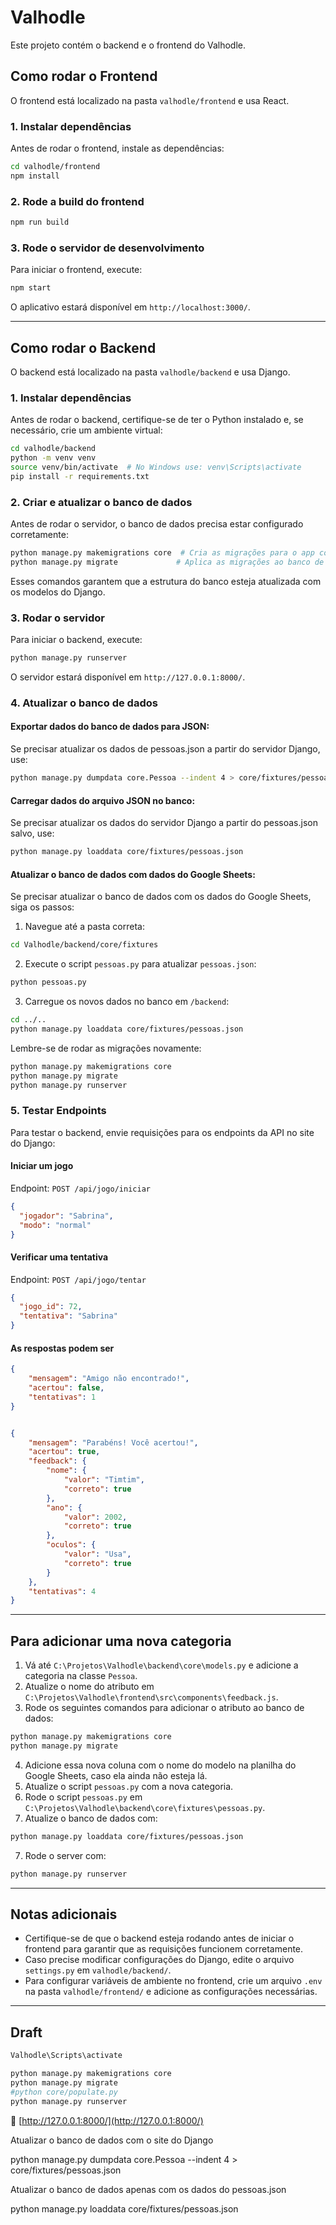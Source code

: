 # Valhodle

Este projeto contém o backend e o frontend do Valhodle.

## Como rodar o Frontend

O frontend está localizado na pasta `valhodle/frontend` e usa React.

### 1. Instalar dependências
Antes de rodar o frontend, instale as dependências:
```sh
cd valhodle/frontend
npm install
```
### 2. Rode a build do frontend
```sh
npm run build
```

### 3. Rode o servidor de desenvolvimento
Para iniciar o frontend, execute:
```sh
npm start
```
O aplicativo estará disponível em `http://localhost:3000/`.

---

## Como rodar o Backend

O backend está localizado na pasta `valhodle/backend` e usa Django.

### 1. Instalar dependências
Antes de rodar o backend, certifique-se de ter o Python instalado e, se necessário, crie um ambiente virtual:
```sh
cd valhodle/backend
python -m venv venv
source venv/bin/activate  # No Windows use: venv\Scripts\activate
pip install -r requirements.txt
```

### 2. Criar e atualizar o banco de dados
Antes de rodar o servidor, o banco de dados precisa estar configurado corretamente:
```sh
python manage.py makemigrations core  # Cria as migrações para o app core
python manage.py migrate             # Aplica as migrações ao banco de dados
```
Esses comandos garantem que a estrutura do banco esteja atualizada com os modelos do Django.

### 3. Rodar o servidor
Para iniciar o backend, execute:
```sh
python manage.py runserver
```
O servidor estará disponível em `http://127.0.0.1:8000/`.

### 4. Atualizar o banco de dados

#### Exportar dados do banco de dados para JSON:
Se precisar atualizar os dados de pessoas.json a partir do servidor Django, use:
```sh
python manage.py dumpdata core.Pessoa --indent 4 > core/fixtures/pessoas.json
```

#### Carregar dados do arquivo JSON no banco:
Se precisar atualizar os dados do servidor Django a partir do pessoas.json salvo, use:
```sh
python manage.py loaddata core/fixtures/pessoas.json
```

#### Atualizar o banco de dados com dados do Google Sheets:
Se precisar atualizar o banco de dados com os dados do Google Sheets, siga os passos:
1. Navegue até a pasta correta:
```sh
cd Valhodle/backend/core/fixtures
```
2. Execute o script `pessoas.py` para atualizar `pessoas.json`:
```sh
python pessoas.py
```
3. Carregue os novos dados no banco em `/backend`:
```sh
cd ../..
python manage.py loaddata core/fixtures/pessoas.json
```

Lembre-se de rodar as migrações novamente:
```sh
python manage.py makemigrations core
python manage.py migrate
python manage.py runserver
```

### 5. Testar Endpoints
Para testar o backend, envie requisições para os endpoints da API no site do Django:

#### Iniciar um jogo
Endpoint: `POST /api/jogo/iniciar`
```json
{
  "jogador": "Sabrina",
  "modo": "normal"
}
```

#### Verificar uma tentativa
Endpoint: `POST /api/jogo/tentar`
```json
{
  "jogo_id": 72,
  "tentativa": "Sabrina"
}
```

#### As respostas podem ser

```json
{
    "mensagem": "Amigo não encontrado!",
    "acertou": false,
    "tentativas": 1
}


{
    "mensagem": "Parabéns! Você acertou!",
    "acertou": true,
    "feedback": {
        "nome": {
            "valor": "Timtim",
            "correto": true
        },
        "ano": {
            "valor": 2002,
            "correto": true
        },
        "oculos": {
            "valor": "Usa",
            "correto": true
        }
    },
    "tentativas": 4
}
```
---

## Para adicionar uma nova categoria
1. Vá até `C:\Projetos\Valhodle\backend\core\models.py` e adicione a categoria na classe `Pessoa`.
2. Atualize o nome do atributo em `C:\Projetos\Valhodle\frontend\src\components\feedback.js`.
3. Rode os seguintes comandos para adicionar o atributo ao banco de dados:
```sh
python manage.py makemigrations core
python manage.py migrate
```
4. Adicione essa nova coluna com o nome do modelo na planilha do Google Sheets, caso ela ainda não esteja lá.
5. Atualize o script `pessoas.py` com a nova categoria.
6. Rode o script `pessoas.py` em `C:\Projetos\Valhodle\backend\core\fixtures\pessoas.py`.
6. Atualize o banco de dados com:
```sh
python manage.py loaddata core/fixtures/pessoas.json
```
7. Rode o server  com:
```sh
python manage.py runserver
```

---

## Notas adicionais
- Certifique-se de que o backend esteja rodando antes de iniciar o frontend para garantir que as requisições funcionem corretamente.
- Caso precise modificar configurações do Django, edite o arquivo `settings.py` em `valhodle/backend/`.
- Para configurar variáveis de ambiente no frontend, crie um arquivo `.env` na pasta `valhodle/frontend/` e adicione as configurações necessárias.

---

## Draft

```sh
Valhodle\Scripts\activate

python manage.py makemigrations core
python manage.py migrate
#python core/populate.py
python manage.py runserver
```
🔗 [http://127.0.0.1:8000/](http://127.0.0.1:8000/)

Atualizar o banco de dados com o site do Django

python manage.py dumpdata core.Pessoa --indent 4 > core/fixtures/pessoas.json

Atualizar o banco de dados apenas com os dados do pessoas.json

python manage.py loaddata core/fixtures/pessoas.json

